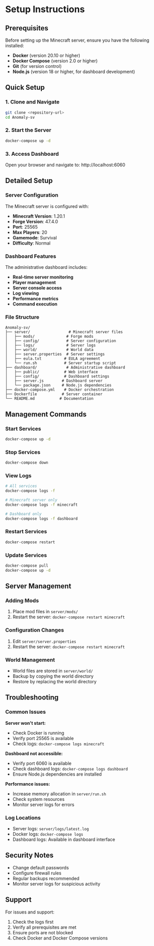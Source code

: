 # Setup Instructions

## Prerequisites

Before setting up the Minecraft server, ensure you have the following installed:

- **Docker** (version 20.10 or higher)
- **Docker Compose** (version 2.0 or higher)
- **Git** (for version control)
- **Node.js** (version 18 or higher, for dashboard development)

## Quick Setup

### 1. Clone and Navigate
```bash
git clone <repository-url>
cd Anomaly-sv
```

### 2. Start the Server
```bash
docker-compose up -d
```

### 3. Access Dashboard
Open your browser and navigate to: http://localhost:6060

## Detailed Setup

### Server Configuration

The Minecraft server is configured with:
- **Minecraft Version**: 1.20.1
- **Forge Version**: 47.4.0
- **Port**: 25565
- **Max Players**: 20
- **Gamemode**: Survival
- **Difficulty**: Normal

### Dashboard Features

The administrative dashboard includes:
- **Real-time server monitoring**
- **Player management**
- **Server console access**
- **Log viewing**
- **Performance metrics**
- **Command execution**

### File Structure

```
Anomaly-sv/
├── server/                 # Minecraft server files
│   ├── mods/              # Forge mods
│   ├── config/            # Server configuration
│   ├── logs/              # Server logs
│   ├── world/             # World data
│   ├── server.properties  # Server settings
│   ├── eula.txt          # EULA agreement
│   └── run.sh            # Server startup script
├── dashboard/             # Administrative dashboard
│   ├── public/           # Web interface
│   ├── config/           # Dashboard settings
│   ├── server.js        # Dashboard server
│   └── package.json     # Node.js dependencies
├── docker-compose.yml    # Docker orchestration
├── Dockerfile           # Server container
└── README.md           # Documentation
```

## Management Commands

### Start Services
```bash
docker-compose up -d
```

### Stop Services
```bash
docker-compose down
```

### View Logs
```bash
# All services
docker-compose logs -f

# Minecraft server only
docker-compose logs -f minecraft

# Dashboard only
docker-compose logs -f dashboard
```

### Restart Services
```bash
docker-compose restart
```

### Update Services
```bash
docker-compose pull
docker-compose up -d
```

## Server Management

### Adding Mods
1. Place mod files in `server/mods/`
2. Restart the server: `docker-compose restart minecraft`

### Configuration Changes
1. Edit `server/server.properties`
2. Restart the server: `docker-compose restart minecraft`

### World Management
- World files are stored in `server/world/`
- Backup by copying the world directory
- Restore by replacing the world directory

## Troubleshooting

### Common Issues

**Server won't start:**
- Check Docker is running
- Verify port 25565 is available
- Check logs: `docker-compose logs minecraft`

**Dashboard not accessible:**
- Verify port 6060 is available
- Check dashboard logs: `docker-compose logs dashboard`
- Ensure Node.js dependencies are installed

**Performance issues:**
- Increase memory allocation in `server/run.sh`
- Check system resources
- Monitor server logs for errors

### Log Locations
- Server logs: `server/logs/latest.log`
- Docker logs: `docker-compose logs`
- Dashboard logs: Available in dashboard interface

## Security Notes

- Change default passwords
- Configure firewall rules
- Regular backups recommended
- Monitor server logs for suspicious activity

## Support

For issues and support:
1. Check the logs first
2. Verify all prerequisites are met
3. Ensure ports are not blocked
4. Check Docker and Docker Compose versions
